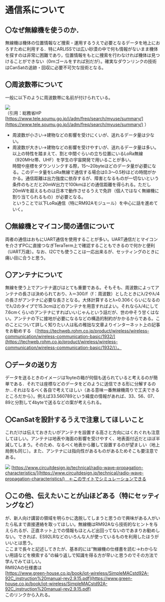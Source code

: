 # 通信系について
## 〇なぜ無線機を使うのか．
無線機は機体の位置情報など捜索・運用するうえで必要となるデータを地上におろすために利用する．特にARLISSでは広い砂漠の中で何も情報がないまま機体を探すのは非常に困難であり，位置情報をもとに捜索を行わなければ機体は見つけることができない（0ｍゴールをすれば別だが）。確実なダウンリンクの技術はCanSatの追跡・回収に必要不可欠な技術となる。

## 〇周波数帯について
一般に以下のように周波数帯に名前が付けられている。

![](https://www.tele.soumu.go.jp/j/adm/freq/search/myuse/summary/eqsp001.gif)  
（引用：総務省HP [https://www.tele.soumu.go.jp/j/adm/freq/search/myuse/summary/](https://www.tele.soumu.go.jp/j/adm/freq/search/myuse/summary/)	）

- 周波数が小さい→建物などの影響を受けにくいが、送れるデータ量は少ない。
- 周波数が大きい→建物などの影響を受けやすいが、送れるデータ量は多い。  
以上の特性を踏まえて、割と中間ぐらいの立ち位置にいるLoRa無線（920MHz帯、UHF）を学生の宇宙開発で用いることが多い。  
時間や座標をダウンリンクする際，15～20byteほどのデータ量が必要になる。このデータ量をLoRa無線で通信する場合は0.3～0.5秒ほどの時間がかかる。通信距離は出力強度に依存するが、障害となるものが一切ないという条件のもとだと20mW出力で100kmほどの通信距離を得られる。ただし20mWを超えるものは日本で動作させるうえで免許（個人ではなく無線機に割り当てられるもの）が必要となる。  
ということで以下LoRa通信（特にRM92Aモジュール）を中心に話を進めていく。  

## 〇無線機とマイコン間の通信について
両者の通信はおもにUART通信を使用することが多い。UART通信だとマイコンを介さずPCに直接つなぎTeraTerm上で確認することもできるので何かと便利（UART万歳）。なお、I2Cでも使うことは一応出来るが、セッティングのときに痛い目に合うと思う。

## 〇アンテナについて
無線を使う上でアンテナ選びはとても重要である。そもそも、周波数によってアンテナの長さは決められており、λ＝300/f（f：周波数）としたときにλ/2やλ/4の長さがアンテナに必要な長さとなる。大体計算するとλ=0.306くらいになるのでλ/2のタイプで15.3cmほどのアンテナを用意すればよい。それならλ/4にして7.6cmくらいのアンテナにすればいいじゃんという話だが、世の中そう甘くはない。アンテナの下に接地が必要になるなどの構造的制約がかかるからである。このことについて詳しく知りたい人は私の稚拙な文章よりインターネット上の記事をお勧めする		（[https://techweb.rohm.co.jp/product/wireless/wireless-communication/wireless-communication-basic/1932/](https://techweb.rohm.co.jp/product/wireless/wireless-communication/wireless-communication-basic/1932/)）。

## 〇データの送り方
データを送るときのイメージは1byteの箱が何個も送られていると考えるのが簡単である．それでは座標などのデータをどのように送信できる形に分解するのか…それはなるべく各自で考えてほしい（ある意味一番無線機周りで工夫できるところだから）。例えば33.560789という緯度の情報があれば、33、56、07、89と分割して4byteで送るなどの案が考えられる。

## 〇CanSatを設計するうえで注意してほしいこと
これだけは伝えておきたいがアンテナを設置する高さと方向にはくれぐれも注意してほしい。アンテナは地表や海面の影響を受けやすく、地表面付近だとほぼ半減してしまう。そのため、なるべく地表から離して設置するのが望ましい（地上局側も同じ）。また、アンテナには指向性があるものがあるためそこも要注意である。  

![](https://www.circuitdesign.jp/wp/wp-content/uploads/2018/08/two-wave-model1.png)
[https://www.circuitdesign.jp/technical/radio-wave-propagation-characteristics/](https://www.circuitdesign.jp/technical/radio-wave-propagation-characteristics/)　←このサイトでシミュレーションできる

## 〇この他、伝えたいことが山ほどある（特にセッティングなど）
が、新人向け講習の領域を明らかに逸脱してしまうと思うので興味がある人がいたら私まで直接連絡を取ってほしい。無線機はRM92Aなら技術的なヒントを与えられるが、正直ネット上での情報もほとんど出回ってないのであまりお勧めしない。できれば、ES92LRなどのいろんな人が使っているものを利用したほうがいいとは思う。  
ここまで長々と記述してきたが、基本的には”無線機の仕様書を読む→わからない用語などを検索する”の繰り返しで知識を得る方が早いと思うのでその方法で学んでみてほしい。  
RM92Aの仕様書は  
[https://www.green-house.co.jp/book/iot-wireless/SimpleMACstd92A-92C_instruction%20manual-rev2.9.15.pdf](https://www.green-house.co.jp/book/iot-wireless/SimpleMACstd92A-92C_instruction%20manual-rev2.9.15.pdf)  
このリンクから入れる。
